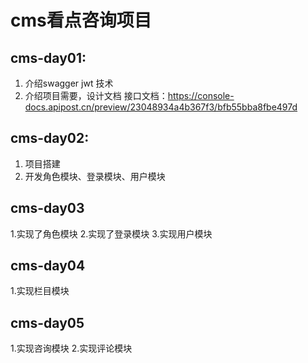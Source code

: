 # cms看点咨询项目
## cms-day01:
1. 介绍swagger jwt 技术
2. 介绍项目需要，设计文档 
接口文档：https://console-docs.apipost.cn/preview/23048934a4b367f3/bfb55bba8fbe497d
## cms-day02:
   1. 项目搭建
   2. 开发角色模块、登录模块、用户模块
## cms-day03
   1.实现了角色模块
   2.实现了登录模块
   3.实现用户模块
## cms-day04
   1.实现栏目模块
## cms-day05
   1.实现咨询模块
   2.实现评论模块
   